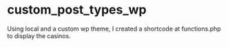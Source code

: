 # custom_post_types_wp

Using local and a custom wp theme, I created a shortcode at functions.php to display the casinos.
